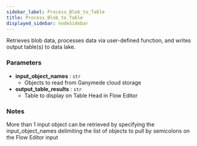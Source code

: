```yaml
---
sidebar_label: Process_Blob_to_Table
title: Process_Blob_to_Table
displayed_sidebar: nodeSidebar
---
```


Retrieves blob data, processes data via user-defined function, and writes output table(s)
to data lake.


### Parameters
- **input_object_names** : `str`
  - Objects to read from Ganymede cloud storage
- **output_table_results** : `str`
  - Table to display on Table Head in Flow Editor


### Notes
More than 1 input object can be retrieved by specifying the input_object_names
delimiting the list of objects to pull by semicolons on the Flow Editor input